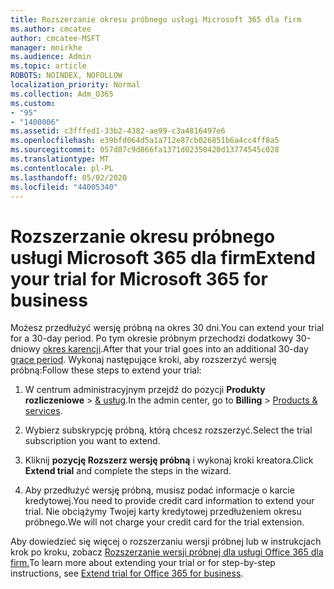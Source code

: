 ```yaml
---
title: Rozszerzanie okresu próbnego usługi Microsoft 365 dla firm
ms.author: cmcatee
author: cmcatee-MSFT
manager: mnirkhe
ms.audience: Admin
ms.topic: article
ROBOTS: NOINDEX, NOFOLLOW
localization_priority: Normal
ms.collection: Adm_O365
ms.custom:
- "95"
- "1400006"
ms.assetid: c3fffed1-33b2-4382-ae99-c3a4816497e6
ms.openlocfilehash: e39bfd064d5a1a712e87cb026851b6a4cc4ff8a5
ms.sourcegitcommit: 057d87c9d866fa1371d02350420d13774545c028
ms.translationtype: MT
ms.contentlocale: pl-PL
ms.lasthandoff: 05/02/2020
ms.locfileid: "44005340"
---
```

# <a name="extend-your-trial-for-microsoft-365-for-business"></a><span data-ttu-id="c6d98-102">Rozszerzanie okresu próbnego usługi Microsoft 365 dla firm</span><span class="sxs-lookup"><span data-stu-id="c6d98-102">Extend your trial for Microsoft 365 for business</span></span>

<span data-ttu-id="c6d98-103">Możesz przedłużyć wersję próbną na okres 30 dni.</span><span class="sxs-lookup"><span data-stu-id="c6d98-103">You can extend your trial for a 30-day period.</span></span> <span data-ttu-id="c6d98-104">Po tym okresie próbnym przechodzi dodatkowy 30-dniowy [okres karencji](https://docs.microsoft.com/alchemyinsights/grace-period-for-microsoft-365-free-trial).</span><span class="sxs-lookup"><span data-stu-id="c6d98-104">After that your trial goes into an additional 30-day [grace period](https://docs.microsoft.com/alchemyinsights/grace-period-for-microsoft-365-free-trial).</span></span> <span data-ttu-id="c6d98-105">Wykonaj następujące kroki, aby rozszerzyć wersję próbną:</span><span class="sxs-lookup"><span data-stu-id="c6d98-105">Follow these steps to extend your trial:</span></span>
  
1. <span data-ttu-id="c6d98-106">W centrum administracyjnym przejdź do pozycji **Produkty rozliczeniowe** \> [& usług](https://portal.office.com/adminportal/home#/subscriptions).</span><span class="sxs-lookup"><span data-stu-id="c6d98-106">In the admin center, go to **Billing** \> [Products & services](https://portal.office.com/adminportal/home#/subscriptions).</span></span>

2. <span data-ttu-id="c6d98-107">Wybierz subskrypcję próbną, którą chcesz rozszerzyć.</span><span class="sxs-lookup"><span data-stu-id="c6d98-107">Select the trial subscription you want to extend.</span></span>

3. <span data-ttu-id="c6d98-108">Kliknij **pozycję Rozszerz wersję próbną** i wykonaj kroki kreatora.</span><span class="sxs-lookup"><span data-stu-id="c6d98-108">Click **Extend trial** and complete the steps in the wizard.</span></span>

4. <span data-ttu-id="c6d98-109">Aby przedłużyć wersję próbną, musisz podać informacje o karcie kredytowej.</span><span class="sxs-lookup"><span data-stu-id="c6d98-109">You need to provide credit card information to extend your trial.</span></span> <span data-ttu-id="c6d98-110">Nie obciążymy Twojej karty kredytowej przedłużeniem okresu próbnego.</span><span class="sxs-lookup"><span data-stu-id="c6d98-110">We will not charge your credit card for the trial extension.</span></span>

<span data-ttu-id="c6d98-111">Aby dowiedzieć się więcej o rozszerzaniu wersji próbnej lub w instrukcjach krok po kroku, zobacz [Rozszerzanie wersji próbnej dla usługi Office 365 dla firm.](https://docs.microsoft.com/microsoft-365/commerce/extend-your-trial)</span><span class="sxs-lookup"><span data-stu-id="c6d98-111">To learn more about extending your trial or for step-by-step instructions, see [Extend trial for Office 365 for business](https://docs.microsoft.com/microsoft-365/commerce/extend-your-trial).</span></span>
